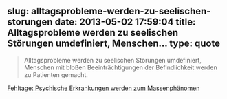slug: alltagsprobleme-werden-zu-seelischen-storungen
date: 2013-05-02 17:59:04
title: Alltagsprobleme werden zu seelischen Störungen umdefiniert, Menschen...
type: quote
---

> Alltagsprobleme werden zu seelischen Störungen umdefiniert, Menschen mit bloßen Beeinträchtigungen der Befindlichkeit werden zu Patienten gemacht.

[Fehltage: Psychische Erkrankungen werden zum Massenphänomen](http://www.welt.de/wirtschaft/article115798811/Psychische-Erkrankungen-werden-zum-Massenphaenomen.html)

